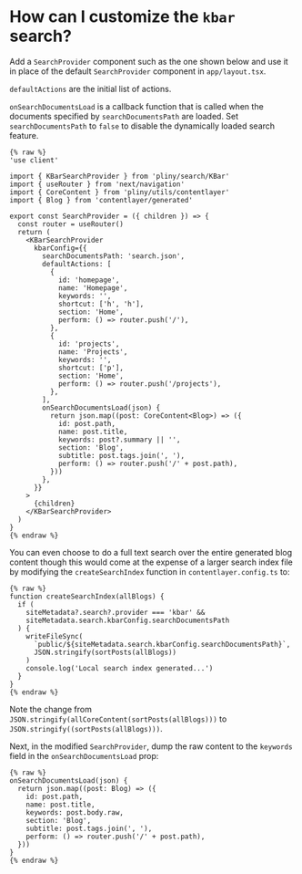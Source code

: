# How can I customize the `kbar` search?

Add a `SearchProvider` component such as the one shown below and use it in place of the default `SearchProvider` component in `app/layout.tsx`.

`defaultActions` are the initial list of actions.

`onSearchDocumentsLoad` is a callback function that is called when the documents specified by `searchDocumentsPath` are loaded. Set `searchDocumentsPath` to `false` to disable the dynamically loaded search feature.

```tsx
{% raw %}
'use client'

import { KBarSearchProvider } from 'pliny/search/KBar'
import { useRouter } from 'next/navigation'
import { CoreContent } from 'pliny/utils/contentlayer'
import { Blog } from 'contentlayer/generated'

export const SearchProvider = ({ children }) => {
  const router = useRouter()
  return (
    <KBarSearchProvider
      kbarConfig={{
        searchDocumentsPath: 'search.json',
        defaultActions: [
          {
            id: 'homepage',
            name: 'Homepage',
            keywords: '',
            shortcut: ['h', 'h'],
            section: 'Home',
            perform: () => router.push('/'),
          },
          {
            id: 'projects',
            name: 'Projects',
            keywords: '',
            shortcut: ['p'],
            section: 'Home',
            perform: () => router.push('/projects'),
          },
        ],
        onSearchDocumentsLoad(json) {
          return json.map((post: CoreContent<Blog>) => ({
            id: post.path,
            name: post.title,
            keywords: post?.summary || '',
            section: 'Blog',
            subtitle: post.tags.join(', '),
            perform: () => router.push('/' + post.path),
          }))
        },
      }}
    >
      {children}
    </KBarSearchProvider>
  )
}
{% endraw %}
```

You can even choose to do a full text search over the entire generated blog content though this would come at the expense of a larger search index file by modifying the `createSearchIndex` function in `contentlayer.config.ts` to:

```tsx
{% raw %}
function createSearchIndex(allBlogs) {
  if (
    siteMetadata?.search?.provider === 'kbar' &&
    siteMetadata.search.kbarConfig.searchDocumentsPath
  ) {
    writeFileSync(
      `public/${siteMetadata.search.kbarConfig.searchDocumentsPath}`,
      JSON.stringify(sortPosts(allBlogs))
    )
    console.log('Local search index generated...')
  }
}
{% endraw %}
```

Note the change from `JSON.stringify(allCoreContent(sortPosts(allBlogs)))` to `JSON.stringify((sortPosts(allBlogs)))`.

Next, in the modified `SearchProvider`, dump the raw content to the `keywords` field in the `onSearchDocumentsLoad` prop:

```tsx
{% raw %}
onSearchDocumentsLoad(json) {
  return json.map((post: Blog) => ({
    id: post.path,
    name: post.title,
    keywords: post.body.raw,
    section: 'Blog',
    subtitle: post.tags.join(', '),
    perform: () => router.push('/' + post.path),
  }))
}
{% endraw %}
```

